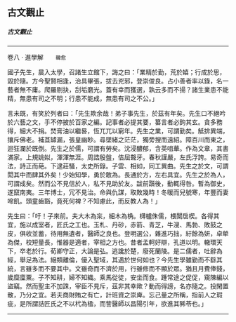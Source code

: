 

## 古文觀止

##### 古文觀止

* * *

卷八 ‧ 進學解　　`韓愈`

國子先生，晨入太學，召諸生立館下，誨之曰：「業精於勤，荒於嬉；行成於思，毀於隨。方今聖賢相逢，治具畢張，拔去兇邪，登崇俊良。占小善者率以錄，名一藝者無不庸。爬羅剔抉，刮垢磨光。蓋有幸而獲選，孰云多而不揚？諸生業患不能精，無患有司之不明；行患不能成，無患有司之不公。」

言未既，有笑於列者曰：「先生欺余哉！弟子事先生，於茲有年矣。先生口不絕吟於六藝之文，手不停披於百家之編。記事者必提其要，纂言者必鉤其玄。貪多務得，細大不捐。焚膏油以繼晷，恆兀兀以窮年。先生之業，可謂勤矣。觝排異端，攘斥佛老。補苴罅漏，張皇幽眇。尋墜緒之茫茫，獨旁搜而遠紹。障百川而東之，迴狂瀾於既倒。先生之於儒，可謂有勞矣。沈浸醲郁，含英咀華。作為文章，其書滿家。上規姚姒，渾渾無涯。周誥殷盤，佶屈聱牙。春秋謹嚴，左氏浮誇。易奇而法，詩正而葩。下逮莊騷，太史所錄。子雲、相如，同工異曲。先生之於文，可謂閎其中而肆其外矣！少始知學，勇於敢為。長通於方，左右具宜。先生之於為人，可謂成矣。然而公不見信於人，私不見助於友。跋前躓後，動輒得咎。暫為御史，遂竄南夷。三年博士，冗不見治。命與仇謀，取敗幾時！冬暖而兒號寒，年豐而妻啼飢。頭童齒豁，竟死何裨？不知慮此，而反教人為！」

先生曰：「吁！子來前。夫大木為杗，細木為桷。欂櫨侏儒，椳闑扂楔。各得其宜，施以成室者，匠氏之工也。玉札、丹砂，赤箭、青芝，牛溲、馬勃、敗鼓之皮，俱收並蓄，待用無遺者，醫師之良也。登明選公，雜進巧拙，紆餘為妍，卓犖為傑，校短量長，惟器是適者，宰相之方也。昔者孟軻好辯，孔道以明。轍環天下，卒老於行。荀卿守正，大論是弘。逃讒於楚，廢死蘭陵。是二儒者，吐辭為經，舉足為法。絕類離倫，優入聖域，其遇於世何如也？今先生學雖勤而不繇其統，言雖多而不要其中。文雖奇而不濟於用，行雖修而不顯於眾。猶且月費俸錢，歲糜廩粟。子不知耕，婦不知織。乘馬從徒，安坐而食。踵常途之促促，窺陳編以盜竊。然而聖主不加誅，宰臣不見斥，茲非其幸歟？動而得謗，名亦隨之。投閑置散，乃分之宜。若夫商財賄之有亡，計班資之崇庳。忘己量之所稱，指前人之瑕疵，是所謂詰匠氏之不以杙為楹，而訾醫師以昌陽引年，欲進其豨苓也。」

* * *

